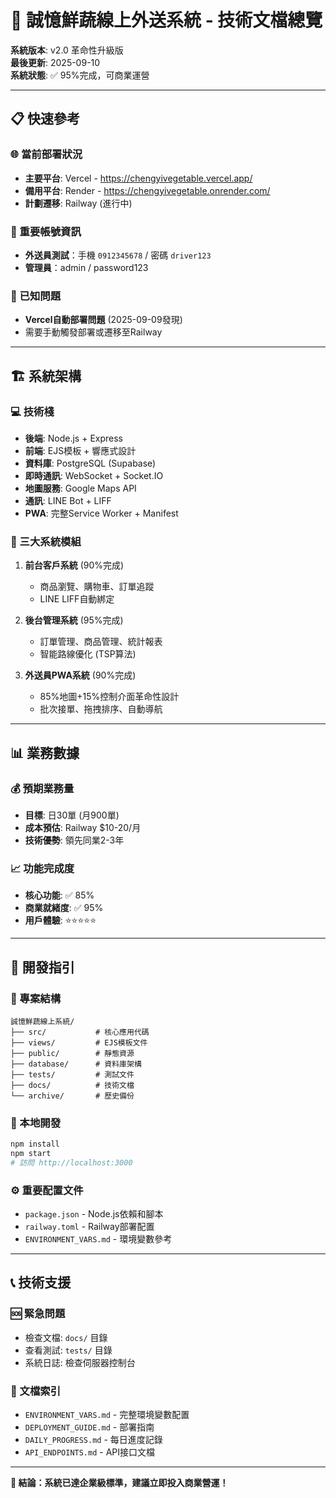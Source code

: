 # 🥬 誠憶鮮蔬線上外送系統 - 技術文檔總覽

**系統版本**: v2.0 革命性升級版  
**最後更新**: 2025-09-10  
**系統狀態**: ✅ 95%完成，可商業運營

---

## 📋 快速參考

### 🌐 當前部署狀況
- **主要平台**: Vercel - https://chengyivegetable.vercel.app/
- **備用平台**: Render - https://chengyivegetable.onrender.com/
- **計劃遷移**: Railway (進行中)

### 🔑 重要帳號資訊
- **外送員測試**：手機 `0912345678` / 密碼 `driver123`
- **管理員**：admin / password123

### 🚨 已知問題
- **Vercel自動部署問題** (2025-09-09發現)
- 需要手動觸發部署或遷移至Railway

---

## 🏗️ 系統架構

### 💻 技術棧
- **後端**: Node.js + Express
- **前端**: EJS模板 + 響應式設計
- **資料庫**: PostgreSQL (Supabase)
- **即時通訊**: WebSocket + Socket.IO
- **地圖服務**: Google Maps API
- **通訊**: LINE Bot + LIFF
- **PWA**: 完整Service Worker + Manifest

### 📱 三大系統模組
1. **前台客戶系統** (90%完成)
   - 商品瀏覽、購物車、訂單追蹤
   - LINE LIFF自動綁定

2. **後台管理系統** (95%完成)
   - 訂單管理、商品管理、統計報表
   - 智能路線優化 (TSP算法)

3. **外送員PWA系統** (90%完成)
   - 85%地圖+15%控制介面革命性設計
   - 批次接單、拖拽排序、自動導航

---

## 📊 業務數據

### 💰 預期業務量
- **目標**: 日30單 (月900單)
- **成本預估**: Railway $10-20/月
- **技術優勢**: 領先同業2-3年

### 📈 功能完成度
- **核心功能**: ✅ 85%
- **商業就緒度**: ✅ 95%
- **用戶體驗**: ⭐⭐⭐⭐⭐

---

## 🔧 開發指引

### 📂 專案結構
```
誠憶鮮蔬線上系統/
├── src/           # 核心應用代碼
├── views/         # EJS模板文件
├── public/        # 靜態資源
├── database/      # 資料庫架構
├── tests/         # 測試文件
├── docs/          # 技術文檔
└── archive/       # 歷史備份
```

### 🚀 本地開發
```bash
npm install
npm start
# 訪問 http://localhost:3000
```

### ⚙️ 重要配置文件
- `package.json` - Node.js依賴和腳本
- `railway.toml` - Railway部署配置
- `ENVIRONMENT_VARS.md` - 環境變數參考

---

## 📞 技術支援

### 🆘 緊急問題
- 檢查文檔: `docs/` 目錄
- 查看測試: `tests/` 目錄
- 系統日誌: 檢查伺服器控制台

### 📝 文檔索引
- `ENVIRONMENT_VARS.md` - 完整環境變數配置
- `DEPLOYMENT_GUIDE.md` - 部署指南
- `DAILY_PROGRESS.md` - 每日進度記錄
- `API_ENDPOINTS.md` - API接口文檔

---

**🎯 結論：系統已達企業級標準，建議立即投入商業營運！**